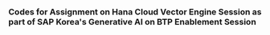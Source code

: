 ### Codes for Assignment on Hana Cloud Vector Engine Session as part of SAP Korea's Generative AI on BTP Enablement Session
